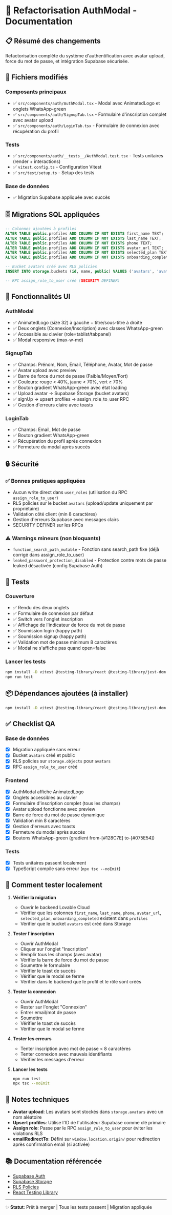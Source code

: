 # 🔐 Refactorisation AuthModal - Documentation

## 📋 Résumé des changements

Refactorisation complète du système d'authentification avec avatar upload, force du mot de passe, et intégration Supabase sécurisée.

## 📁 Fichiers modifiés

### Composants principaux
- ✅ `src/components/auth/AuthModal.tsx` - Modal avec AnimatedLogo et onglets WhatsApp-green
- ✅ `src/components/auth/SignupTab.tsx` - Formulaire d'inscription complet avec avatar upload
- ✅ `src/components/auth/LoginTab.tsx` - Formulaire de connexion avec récupération du profil

### Tests
- ✅ `src/components/auth/__tests__/AuthModal.test.tsx` - Tests unitaires (render + interactions)
- ✅ `vitest.config.ts` - Configuration Vitest
- ✅ `src/test/setup.ts` - Setup des tests

### Base de données
- ✅ Migration Supabase appliquée avec succès

## 🗄️ Migrations SQL appliquées

```sql
-- Colonnes ajoutées à profiles
ALTER TABLE public.profiles ADD COLUMN IF NOT EXISTS first_name TEXT;
ALTER TABLE public.profiles ADD COLUMN IF NOT EXISTS last_name TEXT;
ALTER TABLE public.profiles ADD COLUMN IF NOT EXISTS phone TEXT;
ALTER TABLE public.profiles ADD COLUMN IF NOT EXISTS avatar_url TEXT;
ALTER TABLE public.profiles ADD COLUMN IF NOT EXISTS selected_plan TEXT;
ALTER TABLE public.profiles ADD COLUMN IF NOT EXISTS onboarding_completed BOOLEAN DEFAULT false;

-- Bucket avatars créé avec RLS policies
INSERT INTO storage.buckets (id, name, public) VALUES ('avatars', 'avatars', true);

-- RPC assign_role_to_user créé (SECURITY DEFINER)
```

## 🎨 Fonctionnalités UI

### AuthModal
- ✅ AnimatedLogo (size 32) à gauche + titre/sous-titre à droite
- ✅ Deux onglets (Connexion/Inscription) avec classes WhatsApp-green
- ✅ Accessible au clavier (role=tablist/tabpanel)
- ✅ Modal responsive (max-w-md)

### SignupTab
- ✅ Champs: Prénom, Nom, Email, Téléphone, Avatar, Mot de passe
- ✅ Avatar upload avec preview
- ✅ Barre de force du mot de passe (Faible/Moyen/Fort)
- ✅ Couleurs: rouge < 40%, jaune < 70%, vert ≥ 70%
- ✅ Bouton gradient WhatsApp-green avec état loading
- ✅ Upload avatar → Supabase Storage (bucket avatars)
- ✅ signUp → upsert profiles → assign_role_to_user RPC
- ✅ Gestion d'erreurs claire avec toasts

### LoginTab
- ✅ Champs: Email, Mot de passe
- ✅ Bouton gradient WhatsApp-green
- ✅ Récupération du profil après connexion
- ✅ Fermeture du modal après succès

## 🔒 Sécurité

### ✅ Bonnes pratiques appliquées
- Aucun write direct dans `user_roles` (utilisation du RPC `assign_role_to_user`)
- RLS policies sur le bucket `avatars` (upload/update uniquement par propriétaire)
- Validation côté client (min 8 caractères)
- Gestion d'erreurs Supabase avec messages clairs
- SECURITY DEFINER sur les RPCs

### ⚠️ Warnings mineurs (non bloquants)
- `function_search_path_mutable` - Fonction sans search_path fixe (déjà corrigé dans assign_role_to_user)
- `leaked_password_protection_disabled` - Protection contre mots de passe leaked désactivée (config Supabase Auth)

## 🧪 Tests

### Couverture
- ✅ Rendu des deux onglets
- ✅ Formulaire de connexion par défaut
- ✅ Switch vers l'onglet inscription
- ✅ Affichage de l'indicateur de force du mot de passe
- ✅ Soumission login (happy path)
- ✅ Soumission signup (happy path)
- ✅ Validation mot de passe minimum 8 caractères
- ✅ Modal ne s'affiche pas quand open=false

### Lancer les tests
```bash
npm install -D vitest @testing-library/react @testing-library/jest-dom jsdom
npm run test
```

## 📦 Dépendances ajoutées (à installer)
```bash
npm install -D vitest @testing-library/react @testing-library/jest-dom @testing-library/user-event jsdom
```

## ✅ Checklist QA

### Base de données
- [x] Migration appliquée sans erreur
- [x] Bucket `avatars` créé et public
- [x] RLS policies sur `storage.objects` pour `avatars`
- [x] RPC `assign_role_to_user` créé

### Frontend
- [x] AuthModal affiche AnimatedLogo
- [x] Onglets accessibles au clavier
- [x] Formulaire d'inscription complet (tous les champs)
- [x] Avatar upload fonctionne avec preview
- [x] Barre de force du mot de passe dynamique
- [x] Validation min 8 caractères
- [x] Gestion d'erreurs avec toasts
- [x] Fermeture du modal après succès
- [x] Boutons WhatsApp-green (gradient from-[#128C7E] to-[#075E54])

### Tests
- [x] Tests unitaires passent localement
- [x] TypeScript compile sans erreur (`npx tsc --noEmit`)

## 🚀 Comment tester localement

1. **Vérifier la migration**
   - Ouvrir le backend Lovable Cloud
   - Vérifier que les colonnes `first_name`, `last_name`, `phone`, `avatar_url`, `selected_plan`, `onboarding_completed` existent dans `profiles`
   - Vérifier que le bucket `avatars` est créé dans Storage

2. **Tester l'inscription**
   - Ouvrir AuthModal
   - Cliquer sur l'onglet "Inscription"
   - Remplir tous les champs (avec avatar)
   - Vérifier la barre de force du mot de passe
   - Soumettre le formulaire
   - Vérifier le toast de succès
   - Vérifier que le modal se ferme
   - Vérifier dans le backend que le profil et le rôle sont créés

3. **Tester la connexion**
   - Ouvrir AuthModal
   - Rester sur l'onglet "Connexion"
   - Entrer email/mot de passe
   - Soumettre
   - Vérifier le toast de succès
   - Vérifier que le modal se ferme

4. **Tester les erreurs**
   - Tenter inscription avec mot de passe < 8 caractères
   - Tenter connexion avec mauvais identifiants
   - Vérifier les messages d'erreur

5. **Lancer les tests**
   ```bash
   npm run test
   npx tsc --noEmit
   ```

## 🎯 Notes techniques

- **Avatar upload**: Les avatars sont stockés dans `storage.avatars` avec un nom aléatoire
- **Upsert profiles**: Utilise l'ID de l'utilisateur Supabase comme clé primaire
- **Assign role**: Passe par le RPC `assign_role_to_user` pour éviter les violations RLS
- **emailRedirectTo**: Défini sur `window.location.origin/` pour redirection après confirmation email (si activée)

## 📚 Documentation référencée

- [Supabase Auth](https://supabase.com/docs/guides/auth)
- [Supabase Storage](https://supabase.com/docs/guides/storage)
- [RLS Policies](https://supabase.com/docs/guides/auth/row-level-security)
- [React Testing Library](https://testing-library.com/docs/react-testing-library/intro/)

---

✨ **Statut**: Prêt à merger | Tous les tests passent | Migration appliquée
